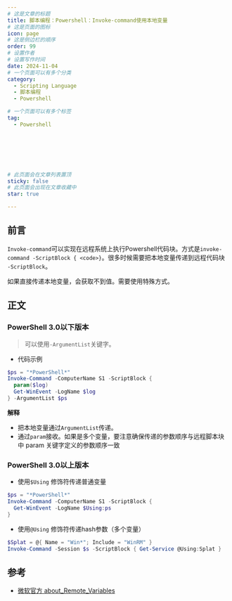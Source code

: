 ```yaml
---
# 这是文章的标题
title: 脚本编程：Powershell：Invoke-command使用本地变量
# 这是页面的图标
icon: page
# 这是侧边栏的顺序
order: 99
# 设置作者
# 设置写作时间
date: 2024-11-04
# 一个页面可以有多个分类
category:
  - Scripting Language
  - 脚本编程
  - Powershell

# 一个页面可以有多个标签
tag:
  - Powershell



  



# 此页面会在文章列表置顶
sticky: false
# 此页面会出现在文章收藏中
star: true

---
```


## 前言

`Invoke-command`可以实现在远程系统上执行Powershell代码块。方式是`invoke-command -ScriptBlock { <code>}`。很多时候需要把本地变量传递到远程代码块 `-ScriptBlock`。

如果直接传递本地变量，会获取不到值。需要使用特殊方式。

## 正文

###  PowerShell 3.0以下版本

> 可以使用`-ArgumentList`关键字。

- 代码示例

```powershell
$ps = "*PowerShell*"
Invoke-Command -ComputerName S1 -ScriptBlock {
  param($log)
  Get-WinEvent -LogName $log
} -ArgumentList $ps
```

**解释**

- 把本地变量通过`ArgumentList`传递。
- 通过`param`接收。如果是多个变量，要注意确保传递的参数顺序与远程脚本块中 param 关键字定义的参数顺序一致

###  PowerShell 3.0以上版本

- 使用`$Using` 修饰符传递普通变量

```powershell
$ps = "*PowerShell*"
Invoke-Command -ComputerName S1 -ScriptBlock {
  Get-WinEvent -LogName $Using:ps
}
```

- 使用`@Using` 修饰符传递hash参数（多个变量）


```powershell
$Splat = @{ Name = "Win*"; Include = "WinRM" }
Invoke-Command -Session $s -ScriptBlock { Get-Service @Using:Splat }
```

## 参考

- [微软官方 about_Remote_Variables](https://learn.microsoft.com/en-us/powershell/module/microsoft.powershell.core/about/about_remote_variables?view=powershell-5.1)